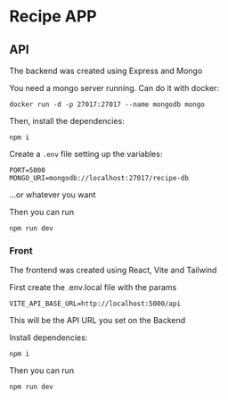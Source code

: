 # Recipe APP

## API
The backend was created using Express and Mongo

You need a mongo server running. Can do it with docker:
```
docker run -d -p 27017:27017 --name mongodb mongo
```

Then, install the dependencies:
```
npm i
```

Create a `.env` file setting up the variables:
```
PORT=5000
MONGO_URI=mongodb://localhost:27017/recipe-db
```

...or whatever you want

Then you can run
```
npm run dev
```

### Front
The frontend was created using React, Vite and Tailwind

First create the .env.local file with the params
```
VITE_API_BASE_URL=http://localhost:5000/api
```

This will be the API URL you set on the Backend

Install dependencies:
```
npm i
```

Then you can run
```
npm run dev
```


